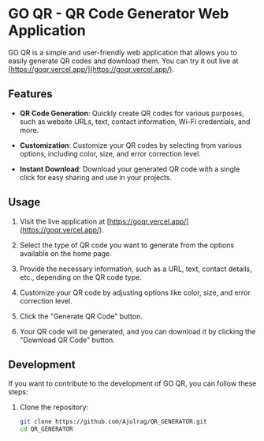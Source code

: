 # GO QR - QR Code Generator Web Application

GO QR is a simple and user-friendly web application that allows you to easily generate QR codes and download them. You can try it out live at [https://goqr.vercel.app/](https://goqr.vercel.app/).

## Features

- **QR Code Generation**: Quickly create QR codes for various purposes, such as website URLs, text, contact information, Wi-Fi credentials, and more.

- **Customization**: Customize your QR codes by selecting from various options, including color, size, and error correction level.

- **Instant Download**: Download your generated QR code with a single click for easy sharing and use in your projects.

## Usage

1. Visit the live application at [https://goqr.vercel.app/](https://goqr.vercel.app/).

2. Select the type of QR code you want to generate from the options available on the home page.

3. Provide the necessary information, such as a URL, text, contact details, etc., depending on the QR code type.

4. Customize your QR code by adjusting options like color, size, and error correction level.

5. Click the "Generate QR Code" button.

6. Your QR code will be generated, and you can download it by clicking the "Download QR Code" button.

## Development

If you want to contribute to the development of GO QR, you can follow these steps:

1. Clone the repository:

   ```bash
   git clone https://github.com/Ajulrag/QR_GENERATOR.git
   cd QR_GENERATOR
